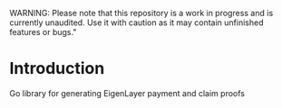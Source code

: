 WARNING: Please note that this repository is a work in progress and is currently unaudited. Use it with caution as it may contain unfinished features or bugs."

# Introduction

Go library for generating EigenLayer payment and claim proofs
